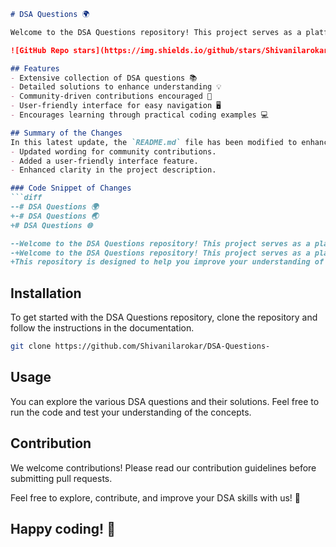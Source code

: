 ```markdown
# DSA Questions 🌍

Welcome to the DSA Questions repository! This project serves as a platform for developers and learners to practice and enhance their skills in Data Structures and Algorithms (DSA). This repository is designed to help you improve your understanding of various data structures and algorithms (DSA) through a collection of questions and solutions.

![GitHub Repo stars](https://img.shields.io/github/stars/Shivanilarokar/DSA-Questions-?style=social) ![GitHub forks](https://img.shields.io/github/forks/Shivanilarokar/DSA-Questions-?style=social)

## Features
- Extensive collection of DSA questions 📚
- Detailed solutions to enhance understanding 💡
- Community-driven contributions encouraged 🤝
- User-friendly interface for easy navigation 🖥️
- Encourages learning through practical coding examples 💻

## Summary of the Changes
In this latest update, the `README.md` file has been modified to enhance clarity and improve user experience. Key changes include:
- Updated wording for community contributions.
- Added a user-friendly interface feature.
- Enhanced clarity in the project description.

### Code Snippet of Changes
```diff
--# DSA Questions 🌍
+-# DSA Questions 🌏
+# DSA Questions 🌐

--Welcome to the DSA Questions repository! This project serves as a platform for developers and learners to practice and enhance their skills in Data Structures and Algorithms (DSA).
-+Welcome to the DSA Questions repository! This project serves as a platform for developers and learners to practice and enhance their skills in Data Structures and Algorithms (DSA).
+This repository is designed to help you improve your understanding of various data structures and algorithms (DSA) through a collection of questions and solutions.
```

## Installation
To get started with the DSA Questions repository, clone the repository and follow the instructions in the documentation.

```bash
git clone https://github.com/Shivanilarokar/DSA-Questions-
```

## Usage
You can explore the various DSA questions and their solutions. Feel free to run the code and test your understanding of the concepts.

## Contribution
We welcome contributions! Please read our contribution guidelines before submitting pull requests.

Feel free to explore, contribute, and improve your DSA skills with us! 🚀

## Happy coding! 🎉
```